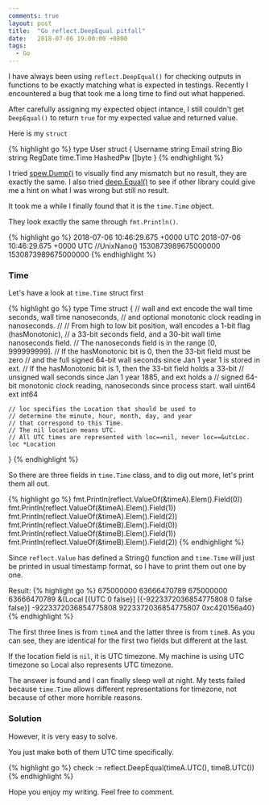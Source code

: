 ```yaml
---
comments: true
layout: post
title:  "Go reflect.DeepEqual pitfall"
date:   2018-07-06 19:00:00 +0800
tags:
  - Go
---
```


I have always been using `reflect.DeepEqual()` for checking outputs in functions to be exactly matching what is expected in testings. Recently I encountered a bug that took me a long time to find out what happened.


After carefully assigning my expected object intance, I still couldn't get `DeepEqual()` to return `true` for my expected value and returned value.

Here is my `struct`

{% highlight go %}
type User struct {
	Username     string
	Email        string
	Bio          string
	RegDate      time.Time
	HashedPw     []byte
}
{% endhighlight %}

I tried [spew.Dump()][spewdumpdoc] to visually find any mismatch but no result, they are exactly the same. I also tried [deep.Equal()][deepequaldoc] to see if other library could give me a hint on what I was wrong but still no result.

It took me a while I finally found that it is the `time.Time` object.

They look exactly the same through `fmt.Println()`.

{% highlight go %}
2018-07-06 10:46:29.675 +0000 UTC
2018-07-06 10:46:29.675 +0000 UTC
//UnixNano()
1530873989675000000
1530873989675000000
{% endhighlight %}

### Time

Let's have a look at `time.Time` struct first

{% highlight go %}
type Time struct {
	// wall and ext encode the wall time seconds, wall time nanoseconds,
	// and optional monotonic clock reading in nanoseconds.
	//
	// From high to low bit position, wall encodes a 1-bit flag (hasMonotonic),
	// a 33-bit seconds field, and a 30-bit wall time nanoseconds field.
	// The nanoseconds field is in the range [0, 999999999].
	// If the hasMonotonic bit is 0, then the 33-bit field must be zero
	// and the full signed 64-bit wall seconds since Jan 1 year 1 is stored in ext.
	// If the hasMonotonic bit is 1, then the 33-bit field holds a 33-bit
	// unsigned wall seconds since Jan 1 year 1885, and ext holds a
	// signed 64-bit monotonic clock reading, nanoseconds since process start.
	wall uint64
	ext  int64

	// loc specifies the Location that should be used to
	// determine the minute, hour, month, day, and year
	// that correspond to this Time.
	// The nil location means UTC.
	// All UTC times are represented with loc==nil, never loc==&utcLoc.
	loc *Location
}
{% endhighlight %}

So there are three fields in `time.Time` class, and to dig out more, let's print them all out.

{% highlight go %}
fmt.Println(reflect.ValueOf(&timeA).Elem().Field(0))
fmt.Println(reflect.ValueOf(&timeA).Elem().Field(1))
fmt.Println(reflect.ValueOf(&timeA).Elem().Field(2))
fmt.Println(reflect.ValueOf(&timeB).Elem().Field(0))
fmt.Println(reflect.ValueOf(&timeB).Elem().Field(1))
fmt.Println(reflect.ValueOf(&timeB).Elem().Field(2))
{% endhighlight %}

Since `reflect.Value` has defined a String() function and `time.Time` will just be printed in usual timestamp format, so I have to print them out one by one.

Result:
{% highlight go %}
675000000
63666470789
<nil>
675000000
63666470789
&{Local [{UTC 0 false}] [{-9223372036854775808 0 false false}] -9223372036854775808 9223372036854775807 0xc420156a40}
{% endhighlight %}

The first three lines is from `timeA` and the latter three is from `timeB`. As you can see, they are identical for the first two fields but different at the last.

If the location field is `nil`, it is UTC timezone. My machine is using UTC timezone so Local also represents UTC timezone.

The answer is found and I can finally sleep well at night. My tests failed because `time.Time` allows different representations for timezone, not because of other more horrible reasons.

### Solution
However, it is very easy to solve. 

You just make both of them UTC time specifically.

{% highlight go %}
check := reflect.DeepEqual(timeA.UTC(), timeB.UTC())
{% endhighlight %}

Hope you enjoy my writing. Feel free to comment.

[spewdumpdoc]: https://godoc.org/github.com/davecgh/go-spew/spew#Dump
[deepequaldoc]: https://godoc.org/github.com/go-test/deep#Equal